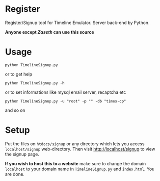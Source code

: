 # Register
Register/Signup tool for Timeline Emulator. Server back-end by Python.

**Anyone except _Zaseth_ can use this source**

# Usage
```
python TimelineSignup.py
```
or to get help
```
python TimelineSignup.py -h
```
or to set informations like mysql email server, recaptcha etc
```
python TimelineSignup.py -u "root" -p "" -db "times-cp"
```
and so on

# Setup
Put the files on `htdocs/signup` or any directory which lets you access `localhost/signup` web-directory. Then visit [http://localhost/signup](http://localhost/signup) to view the signup page.

**If you wish to host this to a website** make sure to change the domain `localhost` to your domain name in `TimelineSignup.py` and `index.html`. You are done.
